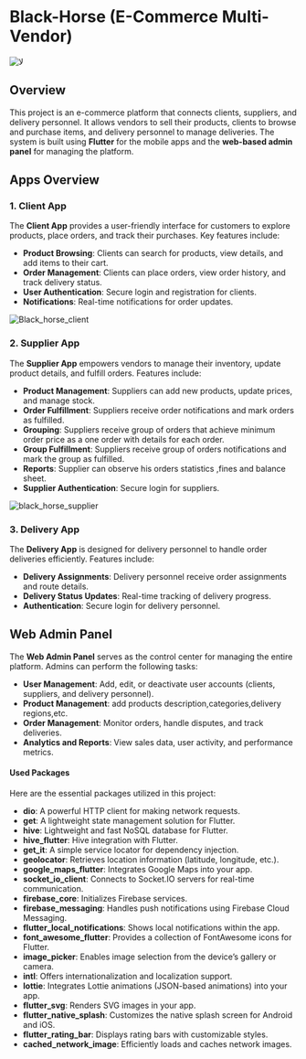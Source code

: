 # Black-Horse (E-Commerce Multi-Vendor)
![لا](https://github.com/Hegazy02/Black-Horse/assets/120028585/72dc1b4d-fae5-4514-95e2-011fdf9a08b8)


## Overview
This project is an e-commerce platform that connects clients, suppliers, and delivery personnel. It allows vendors to sell their products, clients to browse and purchase items, and delivery personnel to manage deliveries. The system is built using **Flutter** for the mobile apps and the **web-based admin panel** for managing the platform.

## Apps Overview

### 1. Client App
The **Client App** provides a user-friendly interface for customers to explore products, place orders, and track their purchases. Key features include:

- **Product Browsing**: Clients can search for products, view details, and add items to their cart.
- **Order Management**: Clients can place orders, view order history, and track delivery status.
- **User Authentication**: Secure login and registration for clients.
- **Notifications**: Real-time notifications for order updates.



![Black_horse_client](https://github.com/Hegazy02/Black-Horse/assets/120028585/a141172b-5704-46d2-ac7f-a1c232cda1df)


### 2. Supplier App
The **Supplier App** empowers vendors to manage their inventory, update product details, and fulfill orders. Features include:

- **Product Management**: Suppliers can add new products, update prices, and manage stock.
- **Order Fulfillment**: Suppliers receive order notifications and mark orders as fulfilled.
- **Grouping**: Suppliers receive group of orders that achieve minimum order price as a one order with details for each order.
- **Group Fulfillment**: Suppliers receive group of orders notifications and mark the group as fulfilled.
- **Reports**: Supplier can observe his orders statistics ,fines and balance sheet.
- **Supplier Authentication**: Secure login for suppliers.


![black_horse_supplier](https://github.com/Hegazy02/Black-Horse/assets/120028585/713ee03f-6d50-47d1-bd06-4d49c1855d26)

### 3. Delivery App
The **Delivery App** is designed for delivery personnel to handle order deliveries efficiently. Features include:

- **Delivery Assignments**: Delivery personnel receive order assignments and route details.
- **Delivery Status Updates**: Real-time tracking of delivery progress.
- **Authentication**: Secure login for delivery personnel.

<!-- 
#### Screenshots
!Client App Screenshot 1
!Client App Screenshot 2
-->

## Web Admin Panel
The **Web Admin Panel** serves as the control center for managing the entire platform. Admins can perform the following tasks:

- **User Management**: Add, edit, or deactivate user accounts (clients, suppliers, and delivery personnel).
- **Product Management**: add products description,categories,delivery regions,etc.
- **Order Management**: Monitor orders, handle disputes, and track deliveries.
- **Analytics and Reports**: View sales data, user activity, and performance metrics.

<!-- 
#### Screenshots
!Client App Screenshot 1
!Client App Screenshot 2
-->

#### Used Packages
Here are the essential packages utilized in this project:

- **dio**: A powerful HTTP client for making network requests.
- **get**: A lightweight state management solution for Flutter.
- **hive**: Lightweight and fast NoSQL database for Flutter.
- **hive_flutter**: Hive integration with Flutter.
- **get_it**: A simple service locator for dependency injection.
- **geolocator**: Retrieves location information (latitude, longitude, etc.).
- **google_maps_flutter**: Integrates Google Maps into your app.
- **socket_io_client**: Connects to Socket.IO servers for real-time communication.
- **firebase_core**: Initializes Firebase services.
- **firebase_messaging**: Handles push notifications using Firebase Cloud Messaging.
- **flutter_local_notifications**: Shows local notifications within the app.
- **font_awesome_flutter**: Provides a collection of FontAwesome icons for Flutter.
- **image_picker**: Enables image selection from the device’s gallery or camera.
- **intl**: Offers internationalization and localization support.
- **lottie**: Integrates Lottie animations (JSON-based animations) into your app.
- **flutter_svg**: Renders SVG images in your app.
- **flutter_native_splash**: Customizes the native splash screen for Android and iOS.
- **flutter_rating_bar**: Displays rating bars with customizable styles.
- **cached_network_image**: Efficiently loads and caches network images.



